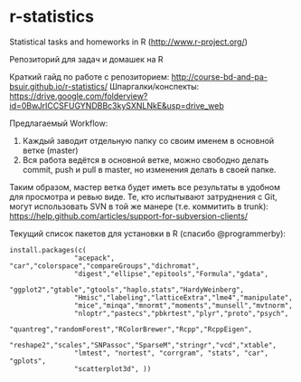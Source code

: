 # r-statistics
Statistical tasks and homeworks in R (http://www.r-project.org/)

Репозиторий для задач и домашек на R

Краткий гайд по работе с репозиторием: http://course-bd-and-pa-bsuir.github.io/r-statistics/
Шпаргалки/конспекты: https://drive.google.com/folderview?id=0BwJrICCSFUGYNDBBc3kySXNLNkE&usp=drive_web

Предлагаемый Workflow:

1. Каждый заводит отдельную папку со своим именем в основной ветке (master)
2. Вся работа ведётся в основной ветке, можно свободно делать commit, push и pull в master, но изменения делать в своей папке.

Таким образом, мастер ветка будет иметь все результаты в удобном для просмотра и ревью виде.
Те, кто испытывают затруднения с Git, могут использовать SVN в той же манере (т.е. коммитить в trunk): https://help.github.com/articles/support-for-subversion-clients/

Текущий список пакетов для установки в R (спасибо @programmerby):

```
install.packages(c(
                "acepack", "car","colorspace","compareGroups","dichromat",
                "digest","ellipse","epitools","Formula","gdata",
                "ggplot2","gtable","gtools","haplo.stats","HardyWeinberg",
                "Hmisc","labeling","latticeExtra","lme4","manipulate",
                "mice","minqa","mnormt","moments","munsell","mvtnorm",
                "nloptr","pastecs","pbkrtest","plyr","proto","psych",
                "quantreg","randomForest","RColorBrewer","Rcpp","RcppEigen",
                "reshape2","scales","SNPassoc","SparseM","stringr","vcd","xtable",
                "lmtest", "nortest", "corrgram", "stats", "car", "gplots", 
                "scatterplot3d", ))
```